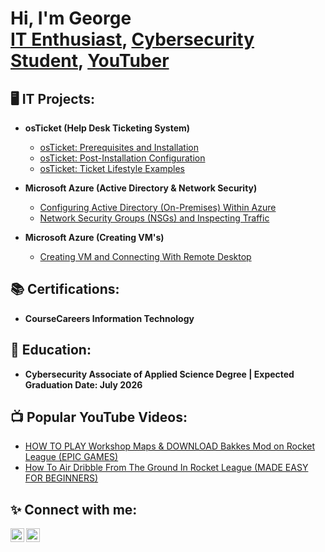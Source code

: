 <h1>Hi, I'm George <br/><a href="https://github.com/GeorgeOrtiz-IT">IT Enthusiast</a>, <a href="https://www.linkedin.com/in/george-ortiz-55aa991b5//">Cybersecurity Student</a>, <a href="https://www.youtube.com/@Jurjii_">YouTuber</a></h1>

<h2>🖥️ IT Projects:</h2>


- <b>osTicket (Help Desk Ticketing System)</b>

  - [osTicket: Prerequisites and Installation](https://github.com/GeorgeOrtiz-IT/osTicket)
  - [osTicket: Post-Installation Configuration](https://github.com/GeorgeOrtiz-IT/post-install-config)
  - [osTicket: Ticket Lifestyle Examples](https://github.com/GeorgeOrtiz-IT/ticket-lifestyle) 

- <b>Microsoft Azure (Active Directory & Network Security)</b>
  - [Configuring Active Directory (On-Premises) Within Azure](https://github.com/GeorgeOrtiz-IT/azure)
  - [Network Security Groups (NSGs) and Inspecting Traffic](https://github.com/GeorgeOrtiz-IT/azure-network)
 
- <b>Microsoft Azure (Creating VM's)</b>
  - [Creating VM and Connecting With Remote Desktop](https://github.com/GeorgeOrtiz-IT/azure-remote-connect)
  
 <h2>📚 Certifications:</h2>

- <b>CourseCareers Information Technology</b>

<h2>🏫 Education:</h2>

- <b>Cybersecurity Associate of Applied Science Degree | Expected Graduation Date: July 2026</b>


<h2>📺 Popular YouTube Videos:</h2>

- [HOW TO PLAY Workshop Maps & DOWNLOAD Bakkes Mod on Rocket League (EPIC GAMES)](https://www.youtube.com/watch?v=a83ASGn_V_s)
- [How To Air Dribble From The Ground In Rocket League (MADE EASY FOR BEGINNERS)](https://www.youtube.com/watch?v=uHy3oM7NnoU)


<h2>✨ Connect with me:</h2>

[<img align="left" alt="JoshMadakor | YouTube" width="22px" src="https://cdn.jsdelivr.net/npm/simple-icons@v3/icons/youtube.svg" />][youtube]
[<img align="left" alt="JoshMadakor | LinkedIn" width="22px" src="https://cdn.jsdelivr.net/npm/simple-icons@v3/icons/linkedin.svg" />][linkedin]


[youtube]: https://www.youtube.com/@Jurjii_
[linkedin]: https://www.linkedin.com/in/george-ortiz-it/

<!--
**GeorgeOrtiz-IT/GeorgeOrtiz-IT** is a ✨ _special_ ✨ repository because its `README.md` (this file) appears on your GitHub profile.


